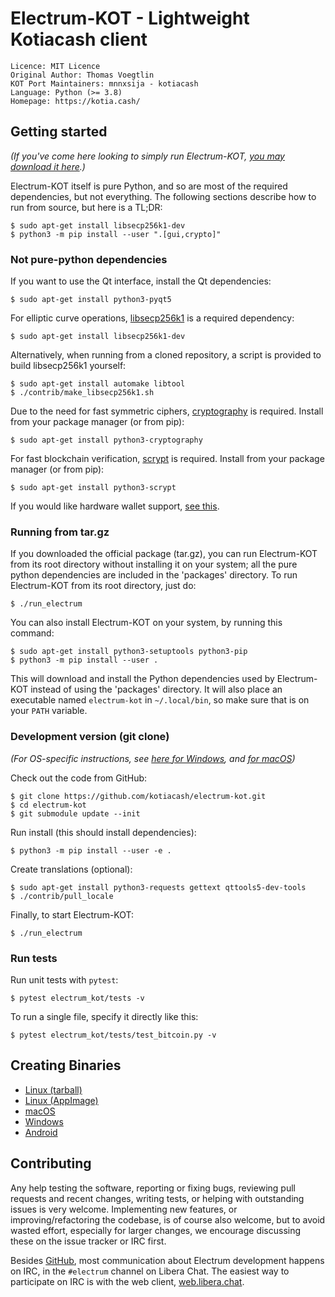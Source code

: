 # Electrum-KOT - Lightweight Kotiacash client

```
Licence: MIT Licence
Original Author: Thomas Voegtlin
KOT Port Maintainers: mnnxsija - kotiacash 
Language: Python (>= 3.8)
Homepage: https://kotia.cash/
```


## Getting started

_(If you've come here looking to simply run Electrum-KOT,
[you may download it here](https://kotia.cash/wallet-2).)_

Electrum-KOT itself is pure Python, and so are most of the required dependencies,
but not everything. The following sections describe how to run from source, but here
is a TL;DR:

```
$ sudo apt-get install libsecp256k1-dev
$ python3 -m pip install --user ".[gui,crypto]"
```

### Not pure-python dependencies

If you want to use the Qt interface, install the Qt dependencies:
```
$ sudo apt-get install python3-pyqt5
```

For elliptic curve operations,
[libsecp256k1](https://github.com/bitcoin-core/secp256k1)
is a required dependency:
```
$ sudo apt-get install libsecp256k1-dev
```

Alternatively, when running from a cloned repository, a script is provided to build
libsecp256k1 yourself:
```
$ sudo apt-get install automake libtool
$ ./contrib/make_libsecp256k1.sh
```

Due to the need for fast symmetric ciphers,
[cryptography](https://github.com/pyca/cryptography) is required.
Install from your package manager (or from pip):
```
$ sudo apt-get install python3-cryptography
```

For fast blockchain verification,
[scrypt](https://github.com/holgern/py-scrypt) is required.
Install from your package manager (or from pip):
```
$ sudo apt-get install python3-scrypt
```

If you would like hardware wallet support,
[see this](https://github.com/spesmilo/electrum-docs/blob/master/hardware-linux.rst).


### Running from tar.gz

If you downloaded the official package (tar.gz), you can run
Electrum-KOT from its root directory without installing it on your
system; all the pure python dependencies are included in the 'packages'
directory. To run Electrum-KOT from its root directory, just do:
```
$ ./run_electrum
```

You can also install Electrum-KOT on your system, by running this command:
```
$ sudo apt-get install python3-setuptools python3-pip
$ python3 -m pip install --user .
```

This will download and install the Python dependencies used by
Electrum-KOT instead of using the 'packages' directory.
It will also place an executable named `electrum-kot` in `~/.local/bin`,
so make sure that is on your `PATH` variable.


### Development version (git clone)

_(For OS-specific instructions, see [here for Windows](contrib/build-wine/README_windows.md),
and [for macOS](contrib/osx/README_macos.md))_

Check out the code from GitHub:
```
$ git clone https://github.com/kotiacash/electrum-kot.git
$ cd electrum-kot
$ git submodule update --init
```

Run install (this should install dependencies):
```
$ python3 -m pip install --user -e .
```

Create translations (optional):
```
$ sudo apt-get install python3-requests gettext qttools5-dev-tools
$ ./contrib/pull_locale
```

Finally, to start Electrum-KOT:
```
$ ./run_electrum
```

### Run tests

Run unit tests with `pytest`:
```
$ pytest electrum_kot/tests -v
```

To run a single file, specify it directly like this:
```
$ pytest electrum_kot/tests/test_bitcoin.py -v
```

## Creating Binaries

- [Linux (tarball)](contrib/build-linux/sdist/README.md)
- [Linux (AppImage)](contrib/build-linux/appimage/README.md)
- [macOS](contrib/osx/README.md)
- [Windows](contrib/build-wine/README.md)
- [Android](contrib/android/Readme.md)


## Contributing

Any help testing the software, reporting or fixing bugs, reviewing pull requests
and recent changes, writing tests, or helping with outstanding issues is very welcome.
Implementing new features, or improving/refactoring the codebase, is of course
also welcome, but to avoid wasted effort, especially for larger changes,
we encourage discussing these on the issue tracker or IRC first.

Besides [GitHub](https://github.com/kotiacash/electrum-kot),
most communication about Electrum development happens on IRC, in the
`#electrum` channel on Libera Chat. The easiest way to participate on IRC is
with the web client, [web.libera.chat](https://web.libera.chat/#electrum).

